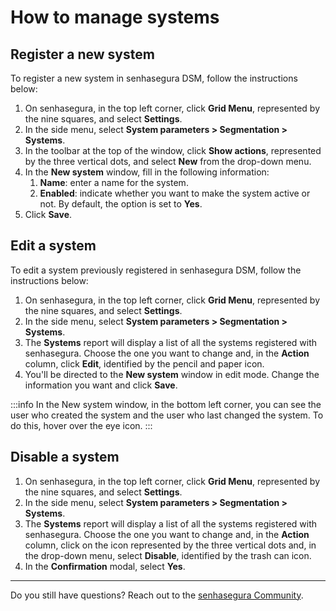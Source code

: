# How to manage systems

## Register a new system

To register a new system in senhasegura DSM, follow the instructions below:

1. On senhasegura, in the top left corner, click **Grid Menu**, represented by the nine squares, and select **Settings**.
2. In the side menu, select **System parameters > Segmentation > Systems**.
3. In the toolbar at the top of the window, click **Show actions**, represented by the three vertical dots, and select **New** from the drop-down menu.
4. In the **New system** window, fill in the following information:
   1. **Name**: enter a name for the system.
   2. **Enabled**: indicate whether you want to make the system active or not. By default, the option is set to **Yes**.
5. Click **Save**.

## Edit a system

To edit a system previously registered in senhasegura DSM, follow the instructions below:

1. On senhasegura, in the top left corner, click **Grid Menu**, represented by the nine squares, and select **Settings**.
2. In the side menu, select **System parameters > Segmentation > Systems**.
3. The **Systems** report will display a list of all the systems registered with senhasegura. Choose the one you want to change and, in the **Action** column, click **Edit**, identified by the pencil and paper icon.
4. You'll be directed to the **New system** window in edit mode. Change the information you want and click **Save**.

:::info
In the New system window, in the bottom left corner, you can see the user who created the system and the user who last changed the system. To do this, hover over the eye icon.
:::

## Disable a system

1. On senhasegura, in the top left corner, click **Grid Menu**, represented by the nine squares, and select **Settings**.
2. In the side menu, select **System parameters > Segmentation > Systems**.
3. The **Systems** report will display a list of all the systems registered with senhasegura. Choose the one you want to change and, in the **Action** column, click on the icon represented by the three vertical dots and, in the drop-down menu, select **Disable**, identified by the trash can icon.
4. In the **Confirmation** modal, select **Yes**.

***

Do you still have questions? Reach out to the [senhasegura Community](https://community.senhasegura.io/).